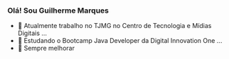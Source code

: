 ### Olá! Sou Guilherme Marques

- 🔭 Atualmente trabalho no TJMG no Centro de Tecnologia e Mídias Digitais ...
- 🌱 Estudando o Bootcamp Java Developer da Digital Innovation One ...
- 🚀 Sempre melhorar
